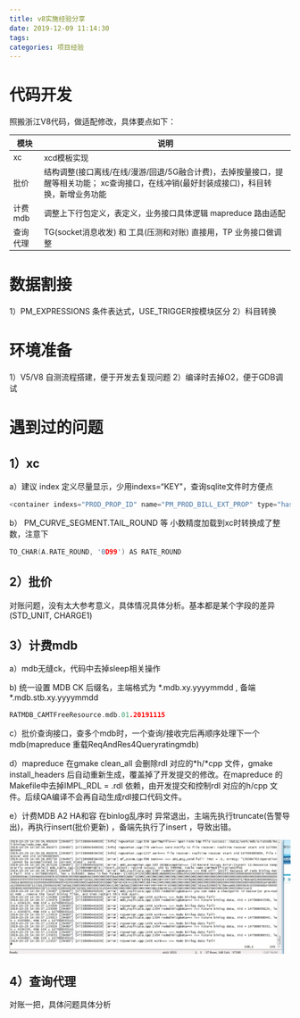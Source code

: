 ```yaml
---
title: v8实施经验分享
date: 2019-12-09 11:14:30
tags:
categories: 项目经验
---
```




# 代码开发

照搬浙江V8代码，做适配修改，具体要点如下：



| 模块     | 说明                                                         |
| -------- | ------------------------------------------------------------ |
| xc       | xcd模板实现                                                  |
| 批价     | 结构调整(接口离线/在线/漫游/回退/5G融合计费)，去掉按量接口，提醒等相关功能；                                    xc查询接口，在线冲销(最好封装成接口)，科目转换，新增业务功能 |
| 计费mdb  | 调整上下行包定义，表定义，业务接口具体逻辑                                                                                   mapreduce 路由适配 |
| 查询代理 | TG(socket消息收发) 和 工具(压测和对账) 直接用，TP 业务接口做调整 |



# 数据割接

1）PM_EXPRESSIONS 条件表达式，USE_TRIGGER按模块区分
2）科目转换



# 环境准备

1）V5/V8 自测流程搭建，便于开发去复现问题
2）编译时去掉O2，便于GDB调试



# 遇到过的问题

## 1）xc 
a）建议 index 定义尽量显示，少用indexs=“KEY"，查询sqlite文件时方便点

```c++
<container indexs="PROD_PROP_ID" name="PM_PROD_BILL_EXT_PROP" type="hash_multimap">
```

b） PM_CURVE_SEGMENT.TAIL_ROUND 等 小数精度加载到xc时转换成了整数，注意下

```c++
TO_CHAR(A.RATE_ROUND, '0D99') AS RATE_ROUND
```



## 2）批价

对账问题，没有太大参考意义，具体情况具体分析。基本都是某个字段的差异(STD_UNIT, CHARGE1) 



## 3）计费mdb
a）mdb无缝ck，代码中去掉sleep相关操作

b)   统一设置 MDB CK 后缀名，主端格式为 *.mdb.xy.yyyymmdd  , 备端 *.mdb.stb.xy.yyyymmdd 

```c++
RATMDB_CAMTFreeResource.mdb.01.20191115
```

c）批价查询接口，查多个mdb时，一个查询/接收完后再顺序处理下一个mdb(mapreduce 重载ReqAndRes4Queryratingmdb)

d）mapreduce 在gmake clean_all  会删除rdl 对应的*h/*cpp 文件，gmake install_headers 后自动重新生成，覆盖掉了开发提交的修改。在mapreduce 的Makefile中去掉IMPL_RDL = .rdl 依赖，由开发提交和控制rdl 对应的h/cpp 文件。后续QA编译不会再自动生成rdl接口代码文件。

e）计费MDB A2 HA和容 在binlog乱序时 异常退出，主端先执行truncate(告警导出)，再执行insert(批价更新) ，备端先执行了insert ，导致出错。

![image-20191209112959060](v8实施经验分享/image-20191209112959060.png)

## 4）查询代理

对账一把，具体问题具体分析